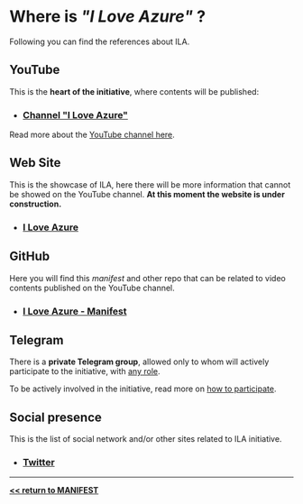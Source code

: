 # Where is *"I Love Azure"* ?

Following you can find the references about ILA.

## YouTube

This is the **heart of the initiative**, where contents will be published:

- ### [Channel "I Love Azure"](https://www.youtube.com/channel/UCTlB5cXYRrAZDcCdLS3A_pg)

Read more about the [YouTube channel here](Channel.md).

## Web Site

This is the showcase of ILA, here there will be more information that cannot be showed on the YouTube channel.
**At this moment the website is under construction.**

- ### [I Love Azure](http://iloveazure.cloud)

## GitHub

Here you will find this *manifest* and other repo that can be related to video contents published on the YouTube channel.

- ### [I Love Azure - Manifest](https://github.com/ILoveAzure-cloud/manifest)

## Telegram

There is a **private Telegram group**, allowed only to whom will actively participate to the initiative, with [any role](_Shared/Roles.md).

To be actively involved in the initiative, read more on [how to participate](..\HowToPart\HowToPart.md).

## Social presence

This is the list of social network and/or other sites related to ILA initiative.

- ### [Twitter](https://twitter.com/_iloveazure)

-----------------------------------------------------
**[<< return to MANIFEST](..\README.MD)**
